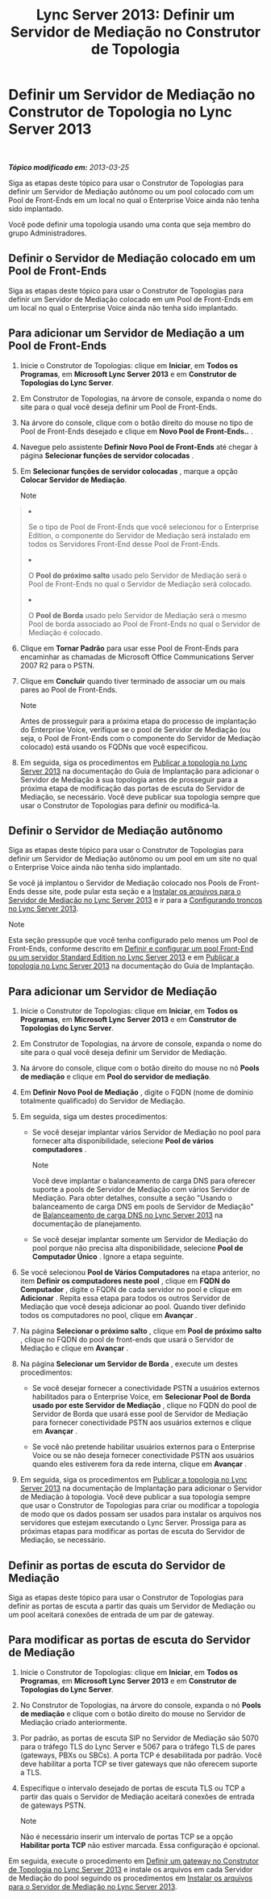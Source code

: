 ﻿---
title: 'Lync Server 2013: Definir um Servidor de Mediação no Construtor de Topologia'
TOCTitle: Definir um Servidor de Mediação no Construtor de Topologia
ms:assetid: 59d8f5ba-5064-4ea5-b4bf-2b9736e0fedd
ms:mtpsurl: https://technet.microsoft.com/pt-br/library/Gg398391(v=OCS.15)
ms:contentKeyID: 49306801
ms.date: 05/19/2016
mtps_version: v=OCS.15
ms.translationtype: HT
---

# Definir um Servidor de Mediação no Construtor de Topologia no Lync Server 2013

 

_**Tópico modificado em:** 2013-03-25_

Siga as etapas deste tópico para usar o Construtor de Topologias para definir um Servidor de Mediação autônomo ou um pool colocado com um Pool de Front-Ends em um local no qual o Enterprise Voice ainda não tenha sido implantado.

Você pode definir uma topologia usando uma conta que seja membro do grupo Administradores.

## Definir o Servidor de Mediação colocado em um Pool de Front-Ends

Siga as etapas deste tópico para usar o Construtor de Topologias para definir um Servidor de Mediação colocado em um Pool de Front-Ends em um local no qual o Enterprise Voice ainda não tenha sido implantado.

## Para adicionar um Servidor de Mediação a um Pool de Front-Ends

1.  Inicie o Construtor de Topologias: clique em **Iniciar**, em **Todos os Programas**, em **Microsoft Lync Server 2013** e em **Construtor de Topologias do Lync Server**.

2.  Em Construtor de Topologias, na árvore de console, expanda o nome do site para o qual você deseja definir um Pool de Front-Ends.

3.  Na árvore do console, clique com o botão direito do mouse no tipo de Pool de Front-Ends desejado e clique em **Novo Pool de Front-Ends..** .

4.  Navegue pelo assistente **Definir Novo Pool de Front-Ends** até chegar à página **Selecionar funções de servidor colocadas** .

5.  Em **Selecionar funções de servidor colocadas** , marque a opção **Colocar Servidor de Mediação**.
    
    > [!NOTE]  
    > <ul>    
> <li><p>Se o tipo de Pool de Front-Ends que você selecionou for o Enterprise Edition, o componente do Servidor de Mediação será instalado em todos os Servidores Front-End desse Pool de Front-Ends.</p></li>    
> 
> <li><p>O <strong>Pool do próximo salto</strong> usado pelo Servidor de Mediação será o Pool de Front-Ends no qual o Servidor de Mediação será colocado.</p></li>    
> 
> 
> <li><p>O <strong>Pool de Borda</strong> usado pelo Servidor de Mediação será o mesmo Pool de borda associado ao Pool de Front-Ends no qual o Servidor de Mediação é colocado.</p></li>    </ul>


6.  Clique em **Tornar Padrão** para usar esse Pool de Front-Ends para encaminhar as chamadas de Microsoft Office Communications Server 2007 R2 para o PSTN.

7.  Clique em **Concluir** quando tiver terminado de associar um ou mais pares ao Pool de Front-Ends.
    
    > [!NOTE]  
    > Antes de prosseguir para a próxima etapa do processo de implantação do Enterprise Voice, verifique se o pool de Servidor de Mediação (ou seja, o Pool de Front-Ends com o componente do Servidor de Mediação colocado) está usando os FQDNs que você especificou.

8.  Em seguida, siga os procedimentos em [Publicar a topologia no Lync Server 2013](lync-server-2013-publish-the-topology.md) na documentação do Guia de Implantação para adicionar o Servidor de Mediação à sua topologia antes de prosseguir para a próxima etapa de modificação das portas de escuta do Servidor de Mediação, se necessário. Você deve publicar sua topologia sempre que usar o Construtor de Topologias para definir ou modificá-la.

## Definir o Servidor de Mediação autônomo

Siga as etapas deste tópico para usar o Construtor de Topologias para definir um Servidor de Mediação autônomo ou um pool em um site no qual o Enterprise Voice ainda não tenha sido implantado.

Se você já implantou o Servidor de Mediação colocado nos Pools de Front-Ends desse site, pode pular esta seção e a [Instalar os arquivos para o Servidor de Mediação no Lync Server 2013](lync-server-2013-install-the-files-for-mediation-server.md) e ir para a [Configurando troncos no Lync Server 2013](lync-server-2013-configuring-trunks.md).

> [!NOTE]  
> Esta seção pressupõe que você tenha configurado pelo menos um Pool de Front-Ends, conforme descrito em <a href="lync-server-2013-define-and-configure-a-front-end-pool-or-standard-edition-server.md">Definir e configurar um pool Front-End ou um servidor Standard Edition no Lync Server 2013</a> e em <a href="lync-server-2013-publish-the-topology.md">Publicar a topologia no Lync Server 2013</a> na documentação do Guia de Implantação.

## Para adicionar um Servidor de Mediação

1.  Inicie o Construtor de Topologias: clique em **Iniciar**, em **Todos os Programas**, em **Microsoft Lync Server 2013** e em **Construtor de Topologias do Lync Server**.

2.  Em Construtor de Topologias, na árvore de console, expanda o nome do site para o qual você deseja definir um Servidor de Mediação.

3.  Na árvore do console, clique com o botão direito do mouse no nó **Pools de mediação** e clique em **Pool do servidor de mediação**.

4.  Em **Definir Novo Pool de Mediação** , digite o FQDN (nome de domínio totalmente qualificado) do Servidor de Mediação.

5.  Em seguida, siga um destes procedimentos:
    
      - Se você desejar implantar vários Servidor de Mediação no pool para fornecer alta disponibilidade, selecione **Pool de vários computadores** .
        
        > [!NOTE]  
        > Você deve implantar o balanceamento de carga DNS para oferecer suporte a pools de Servidor de Mediação com vários Servidor de Mediação. Para obter detalhes, consulte a seção &quot;Usando o balanceamento de carga DNS em pools de Servidor de Mediação&quot; de <a href="lync-server-2013-dns-load-balancing.md">Balanceamento de carga DNS no Lync Server 2013</a> na documentação de planejamento.    
      - Se você desejar implantar somente um Servidor de Mediação do pool porque não precisa alta disponibilidade, selecione **Pool de Computador Único** . Ignore a etapa seguinte.

6.  Se você selecionou **Pool de Vários Computadores** na etapa anterior, no item **Definir os computadores neste pool** , clique em **FQDN do Computador** , digite o FQDN de cada servidor no pool e clique em **Adicionar** . Repita essa etapa para todos os outros Servidor de Mediação que você deseja adicionar ao pool. Quando tiver definido todos os computadores no pool, clique em **Avançar** .

7.  Na página **Selecionar o próximo salto** , clique em **Pool de próximo salto** , clique no FQDN do pool de front-ends que usará o Servidor de Mediação e clique em **Avançar** .

8.  Na página **Selecionar um Servidor de Borda** , execute um destes procedimentos:
    
      - Se você desejar fornecer a conectividade PSTN a usuários externos habilitados para o Enterprise Voice, em **Selecionar Pool de Borda usado por este Servidor de Mediação** , clique no FQDN do pool de Servidor de Borda que usará esse pool de Servidor de Mediação para fornecer conectividade PSTN aos usuários externos e clique em **Avançar** .
    
      - Se você não pretende habilitar usuários externos para o Enterprise Voice ou se não deseja fornecer conectividade PSTN aos usuários quando eles estiverem fora da rede interna, clique em **Avançar** .

9.  Em seguida, siga os procedimentos em [Publicar a topologia no Lync Server 2013](lync-server-2013-publish-the-topology.md) na documentação de Implantação para adicionar o Servidor de Mediação à topologia. Você deve publicar a sua topologia sempre que usar o Construtor de Topologias para criar ou modificar a topologia de modo que os dados possam ser usados para instalar os arquivos nos servidores que estejam executando o Lync Server. Prossiga para as próximas etapas para modificar as portas de escuta do Servidor de Mediação, se necessário.

## Definir as portas de escuta do Servidor de Mediação

Siga as etapas deste tópico para usar o Construtor de Topologias para definir as portas de escuta a partir das quais um Servidor de Mediação ou um pool aceitará conexões de entrada de um par de gateway.

## Para modificar as portas de escuta do Servidor de Mediação

1.  Inicie o Construtor de Topologias: clique em **Iniciar**, em **Todos os Programas**, em **Microsoft Lync Server 2013** e em **Construtor de Topologias do Lync Server**.

2.  No Construtor de Topologias, na árvore do console, expanda o nó **Pools de mediação** e clique com o botão direito do mouse no Servidor de Mediação criado anteriormente.

3.  Por padrão, as portas de escuta SIP no Servidor de Mediação são 5070 para o tráfego TLS do Lync Server e 5067 para o tráfego TLS de pares (gateways, PBXs ou SBCs). A porta TCP é desabilitada por padrão. Você deve habilitar a porta TCP se tiver gateways que não oferecem suporte a TLS.

4.  Especifique o intervalo desejado de portas de escuta TLS ou TCP a partir das quais o Servidor de Mediação aceitará conexões de entrada de gateways PSTN.
    
    > [!NOTE]  
    > Não é necessário inserir um intervalo de portas TCP se a opção <strong>Habilitar porta TCP</strong> não estiver marcada. Essa configuração é opcional.

Em seguida, execute o procedimento em [Definir um gateway no Construtor de Topologia no Lync Server 2013](lync-server-2013-define-a-gateway-in-topology-builder.md) e instale os arquivos em cada Servidor de Mediação do pool seguindo os procedimentos em [Instalar os arquivos para o Servidor de Mediação no Lync Server 2013](lync-server-2013-install-the-files-for-mediation-server.md).

